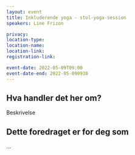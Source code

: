 ```yaml
---
layout: event
title: Inkluderende yoga - stol-yoga-session
speakers: Line Frizon

privacy:
location-type: 
location-name:
location-link:
registration-link:

event-date: 2022-05-09T09:00
event-date-end: 2022-05-090930
---
```

## Hva handler det her om?
Beskrivelse

## Dette foredraget er for deg som
...
